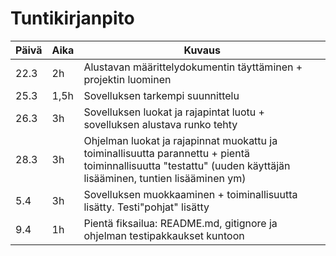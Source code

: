 # Tuntikirjanpito #

  Päivä    |    Aika   | Kuvaus 
----------- | ------------| ------------
| 22.3 |  2h | Alustavan määrittelydokumentin täyttäminen + projektin luominen
| 25.3 | 1,5h| Sovelluksen tarkempi suunnittelu
| 26.3 |  3h | Sovelluksen luokat ja rajapintat luotu + sovelluksen alustava runko tehty
| 28.3 |  3h | Ohjelman luokat ja rajapinnat muokattu ja toiminallisuutta parannettu + pientä toiminnallisuutta "testattu" (uuden käyttäjän lisääminen, tuntien lisääminen ym)
|  5.4    |  3h    | Sovelluksen muokkaaminen + toiminallisuutta lisätty. Testi"pohjat" lisätty
|  9.4    |  1h    | Pientä fiksailua: README.md, gitignore ja ohjelman testipakkaukset kuntoon
